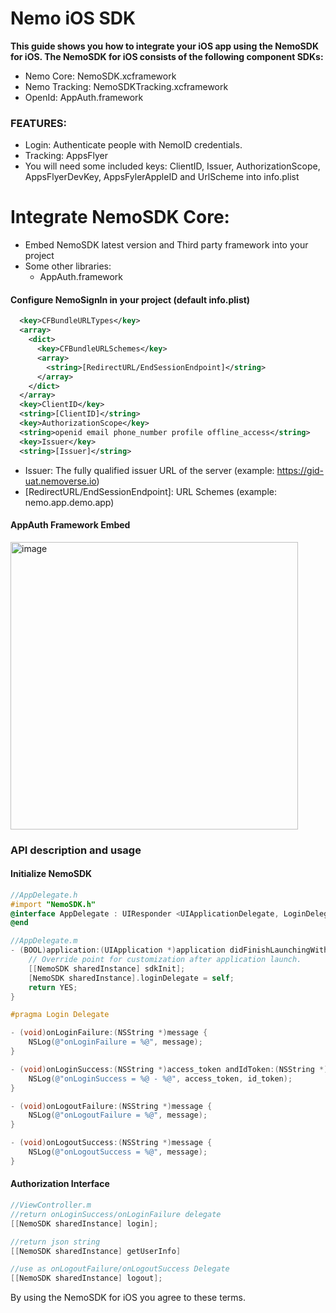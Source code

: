 # Nemo iOS SDK

**This guide shows you how to integrate your iOS app using the NemoSDK for iOS. The NemoSDK for iOS consists of the following component SDKs:**
  - Nemo Core: NemoSDK.xcframework
  - Nemo Tracking: NemoSDKTracking.xcframework
  - OpenId: AppAuth.framework
  

### FEATURES:
  - Login: Authenticate people with NemoID credentials.
  - Tracking: AppsFlyer
  - You will need some included keys: ClientID, Issuer, AuthorizationScope, AppsFlyerDevKey, AppsFylerAppleID and UrlScheme into info.plist
  
# Integrate NemoSDK Core:

- Embed NemoSDK latest version and Third party framework into your project
- Some other libraries: 
  - AppAuth.framework

#### Configure NemoSignIn in your project (default info.plist)
  ```xml
    <key>CFBundleURLTypes</key>
    <array>
      <dict>
        <key>CFBundleURLSchemes</key>
        <array>
          <string>[RedirectURL/EndSessionEndpoint]</string>
        </array>
      </dict>
    </array>
    <key>ClientID</key>
    <string>[ClientID]</string>
    <key>AuthorizationScope</key>
    <string>openid email phone_number profile offline_access</string>
    <key>Issuer</key>
    <string>[Issuer]</string>
  ```
  - Issuer: The fully qualified issuer URL of the server (example: https://gid-uat.nemoverse.io)
  - [RedirectURL/EndSessionEndpoint]: URL Schemes (example: nemo.app.demo.app)
  
#### AppAuth Framework Embed
<img width="460" alt="image" src="https://user-images.githubusercontent.com/94542020/206898183-f1be0527-6136-4e91-9f2e-174c2a3eaf77.png">


### API description and usage
#### Initialize NemoSDK
```objectivec
//AppDelegate.h
#import "NemoSDK.h"
@interface AppDelegate : UIResponder <UIApplicationDelegate, LoginDelegate>
@end

//AppDelegate.m
- (BOOL)application:(UIApplication *)application didFinishLaunchingWithOptions:(NSDictionary *)launchOptions {
    // Override point for customization after application launch.
    [[NemoSDK sharedInstance] sdkInit];
    [NemoSDK sharedInstance].loginDelegate = self;
    return YES;
}

#pragma Login Delegate

- (void)onLoginFailure:(NSString *)message {
    NSLog(@"onLoginFailure = %@", message);
}

- (void)onLoginSuccess:(NSString *)access_token andIdToken:(NSString *)id_token {
    NSLog(@"onLoginSuccess = %@ - %@", access_token, id_token);
}

- (void)onLogoutFailure:(NSString *)message {
    NSLog(@"onLogoutFailure = %@", message);
}

- (void)onLogoutSuccess:(NSString *)message {
    NSLog(@"onLogoutSuccess = %@", message);
}
```

#### Authorization Interface
```objectivec
//ViewController.m
//return onLoginSuccess/onLoginFailure delegate
[[NemoSDK sharedInstance] login];

//return json string
[[NemoSDK sharedInstance] getUserInfo]

//use as onLogoutFailure/onLogoutSuccess Delegate
[[NemoSDK sharedInstance] logout];
```

By using the NemoSDK for iOS you agree to these terms.
